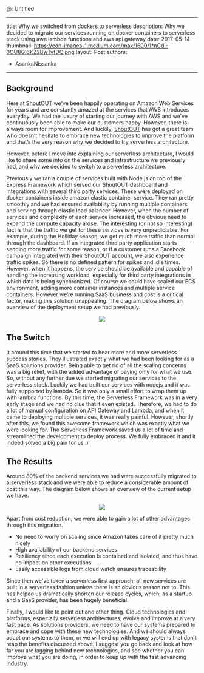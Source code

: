 @: Untitled


---
title: Why we switched from dockers to serverless
description: Why we decided to migrate our services running on docker containers to serverless stack using aws lambda functions and aws api gateway
date: 2017-05-14
thumbnail: https://cdn-images-1.medium.com/max/1600/1*nCdI-0OU8GI6KZ2BwTvfDQ.png
layout: Post
authors:
  - AsankaNissanka
---
## Background

Here at [ShoutOUT](https://getshoutout.com) we've been happily operating on Amazon Web Services for years and are constantly amazed at the services that AWS introduces everyday. We had the luxury of starting our journey with AWS and we’ve continuously been able to make our customers happy. However, there is always room for improvement. And luckily, [ShoutOUT](https://getshoutout.com) has got a great team who doesn’t hesitate to embrace new technologies to improve the platform and that’s the very reason why we decided to try serverless architecture.

However, before I move into explaining our serverless architecture, I would like to share some info on the services and infrastructure we previously had, and why we decided to switch to a serverless architecture.

Previously we ran a couple of services built with Node.js on top of the Express Framework which served our ShoutOUT dashboard and integrations with several third party services. These were deployed on docker containers inside amazon elastic container service. They ran pretty smoothly and we had ensured availability by running multiple containers and serving through elastic load balancer. However, when the number of services and complexity of each service increased, the obvious need to expand the compute capacity arose. The interesting (or not so interesting) fact is that the traffic we get for these services is very unpredictable. For example, during the Holliday season, we get much more traffic than normal through the dashboard. If an integrated third party application starts sending more traffic for some reason, or if a customer runs a Facebook campaign integrated with their ShoutOUT account, we also experience traffic spikes. So there is no defined pattern for spikes and idle times. However, when it happens, the service should be available and capable of handling the increasing workload, especially for third party integrations in which data is being synchronized. Of course we could have scaled our ECS environment, adding more container instances and multiple service containers. However we’re running SaaS business and cost is a critical factor, making this solution unappealing. 
The diagram below shows an overview of the deployment setup we had previously.

<p align="center">
  <img src="https://cdn-images-1.medium.com/max/1600/1*qpPXgoLcZCpVUNDUF-E_XA.png">
</p>

## The Switch 
It around this time that we started to hear more and more serverless success stories. They illustrated exactly what we had been looking for as a SaaS solutions provider. Being able to get rid of all the scaling concerns was a big relief, with the added advantage of paying only for what we use. So, without any further due we started migrating our services to the serverless stack. Luckily we had built our services with nodejs and it was fully supported by lambda. So it was only a small effort to wrap them up with lambda functions. By this time, the Serverless Framework was in a very early stage and we had no clue that it even existed. Therefore, we had to do a lot of manual configuration on API Gateway and Lambda, and when it came to deploying multiple services, it was really painful. However, shortly after this, we found this awesome framework which was exactly what we were looking for. The Serverless Framework saved us a lot of time and streamlined the development to deploy process. We fully embraced it and it indeed solved a big pain for us :)

## The Results 
Around 80% of the backend services we had were successfully migrated to a serverless stack and we were able to reduce a considerable amount of cost this way. The diagram below shows an overview of the current setup we have.

<p align="center">
  <img align="center" src="https://cdn-images-1.medium.com/max/1600/1*rp4PZBrhEX5_dCjIkmrEww.png">
</p>

Apart from cost reduction, we were able to gain a lot of other advantages through this migration. 

* No need to worry on scaling since Amazon takes care of it pretty much nicely
* High availability of our backend services
* Resiliency since each execution is contained and isolated, and thus have no impact on other executions
* Easily accessible logs from cloud watch ensures traceability 

Since then we've taken a serverless first approach; all new services are built in a serverless fashion unless there is an obvious reason not to. This has helped us dramatically shorten our release cycles, which, as a startup and a SaaS provider, has been hugely beneficial.

Finally, I would like to point out one other thing. Cloud technologies and platforms, especially serverless architectures, evolve and improve at a very fast pace. As solutions providers, we need to have our systems prepared to embrace and cope with these new technologies. And we should always adapt our systems to them, or we will end up with legacy systems that don’t reap the benefits discussed above. I suggest you go back and look at how far you are lagging behind new technologies, and see whether you can improve what you are doing, in order to keep up with the fast advancing industry. 


